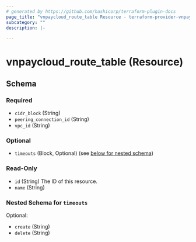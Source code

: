 ```yaml
---
# generated by https://github.com/hashicorp/terraform-plugin-docs
page_title: "vnpaycloud_route_table Resource - terraform-provider-vnpaycloud"
subcategory: ""
description: |-
  
---
```


# vnpaycloud_route_table (Resource)





<!-- schema generated by tfplugindocs -->
## Schema

### Required

- `cidr_block` (String)
- `peering_connection_id` (String)
- `vpc_id` (String)

### Optional

- `timeouts` (Block, Optional) (see [below for nested schema](#nestedblock--timeouts))

### Read-Only

- `id` (String) The ID of this resource.
- `name` (String)

<a id="nestedblock--timeouts"></a>
### Nested Schema for `timeouts`

Optional:

- `create` (String)
- `delete` (String)
